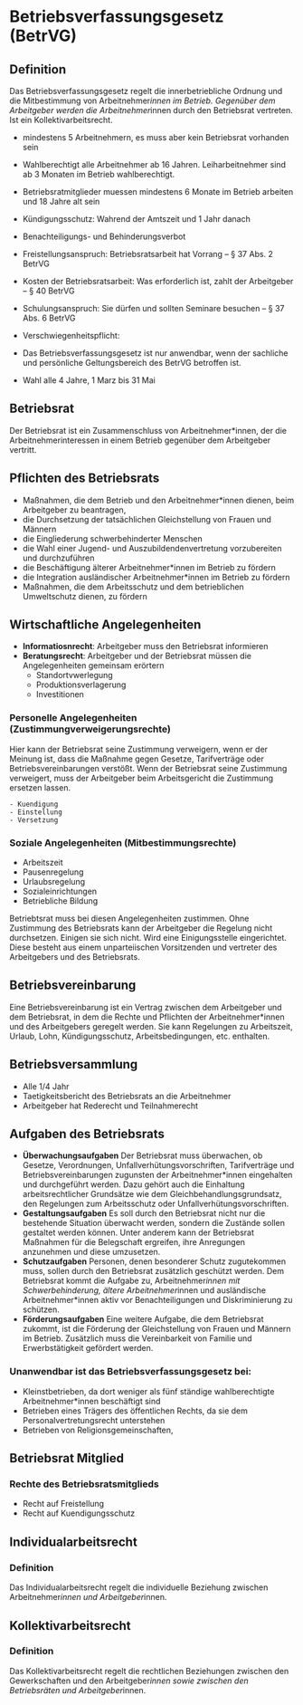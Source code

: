 # Betriebsverfassungsgesetz (BetrVG)

## Definition
Das Betriebsverfassungsgesetz regelt die innerbetriebliche Ordnung und die Mitbestimmung von Arbeitnehmer*innen im Betrieb. Gegenüber dem Arbeitgeber werden die Arbeitnehmer*innen durch den Betriebsrat vertreten. Ist ein Kollektivarbeitsrecht.

- mindestens 5 Arbeitnehmern, es muss aber kein Betriebsrat vorhanden sein
- Wahlberechtigt alle Arbeitnehmer ab 16 Jahren. Leiharbeitnehmer sind ab 3 Monaten im Betrieb wahlberechtigt. 
- Betriebsratmitglieder muessen mindestens 6 Monate im Betrieb arbeiten und 18 Jahre alt sein
- Kündigungsschutz: Wahrend der Amtszeit und 1 Jahr danach
- Benachteiligungs- und Behinderungsverbot
- Freistellungsanspruch: Betriebsratsarbeit hat Vorrang – § 37 Abs. 2 BetrVG
- Kosten der Betriebsratsarbeit: Was erforderlich ist, zahlt der Arbeitgeber – § 40 BetrVG
- Schulungsanspruch: Sie dürfen und sollten Seminare besuchen – § 37 Abs. 6 BetrVG
- Verschwiegenheitspflicht:

- Das Betriebsverfassungsgesetz ist nur anwendbar, wenn der sachliche und persönliche Geltungsbereich des BetrVG betroffen ist.
- Wahl alle 4 Jahre, 1 Marz bis 31 Mai


## Betriebsrat
Der Betriebsrat ist ein Zusammenschluss von Arbeitnehmer*innen, der die Arbeitnehmerinteressen in einem Betrieb gegenüber dem Arbeitgeber vertritt.

## Pflichten des Betriebsrats
- Maßnahmen, die dem Betrieb und den Arbeitnehmer*innen dienen, beim Arbeitgeber zu beantragen,
- die Durchsetzung der tatsächlichen Gleichstellung von Frauen und Männern
- die Eingliederung schwerbehinderter Menschen 
- die Wahl einer Jugend- und Auszubildendenvertretung vorzubereiten und durchzuführen
- die Beschäftigung älterer Arbeitnehmer*innen im Betrieb zu fördern
- die Integration ausländischer Arbeitnehmer*innen im Betrieb zu fördern
- Maßnahmen, die dem Arbeitsschutz und dem betrieblichen Umweltschutz dienen, zu fördern

## Wirtschaftliche Angelegenheiten
- **Informatiosnrecht**: Arbeitgeber muss den Betriebsrat informieren
- **Beratungsrecht**: Arbeitgeber und der Betriebsrat müssen die Angelegenheiten gemeinsam erörtern
    - Standortvwerlegung
    - Produktionsverlagerung
    - Investitionen

### Personelle Angelegenheiten (Zustimmungverweigerungsrechte)
Hier kann der Betriebsrat seine Zustimmung verweigern, wenn er der Meinung ist, dass die Maßnahme gegen Gesetze, Tarifverträge oder Betriebsvereinbarungen verstößt. Wenn der Betriebsrat seine Zustimmung verweigert, muss der Arbeitgeber beim Arbeitsgericht die Zustimmung ersetzen lassen.

    - Kuendigung
    - Einstellung
    - Versetzung


### Soziale Angelegenheiten (Mitbestimmungsrechte)
- Arbeitszeit
- Pausenregelung
- Urlaubsregelung
- Sozialeinrichtungen
- Betriebliche Bildung

Betriebtsrat muss bei diesen Angelegenheiten zustimmen. Ohne Zustimmung des Betriebsrats kann der Arbeitgeber die Regelung nicht durchsetzen. Einigen sie sich nicht. Wird eine Einigungsstelle eingerichtet. Diese besteht aus einem unparteiischen Vorsitzenden und vertreter des Arbeitgebers und des Betriebsrats.

## Betriebsvereinbarung
Eine Betriebsvereinbarung ist ein Vertrag zwischen dem Arbeitgeber und dem Betriebsrat, in dem die Rechte und Pflichten der Arbeitnehmer*innen und des Arbeitgebers geregelt werden. Sie kann Regelungen zu Arbeitszeit, Urlaub, Lohn, Kündigungsschutz, Arbeitsbedingungen, etc. enthalten.

## Betriebsversammlung
- Alle 1/4 Jahr
- Taetigkeitsbericht des Betriebsrats an die Arbeitnehmer
- Arbeitgeber hat Rederecht und Teilnahmerecht


## Aufgaben des Betriebsrats

- **Überwachungsaufgaben**
Der Betriebsrat muss überwachen, ob Gesetze, Verordnungen, Unfallverhütungsvorschriften, Tarifverträge und Betriebsvereinbarungen zugunsten der Arbeitnehmer*innen eingehalten und durchgeführt werden. Dazu gehört auch die Einhaltung arbeitsrechtlicher Grundsätze wie dem Gleichbehandlungsgrundsatz, den Regelungen zum Arbeitsschutz oder Unfallverhütungsvorschriften.
- **Gestaltungsaufgaben**
Es soll durch den Betriebsrat nicht nur die bestehende Situation überwacht werden, sondern die Zustände sollen gestaltet werden können. Unter anderem kann der Betriebsrat Maßnahmen für die Belegschaft ergreifen, ihre Anregungen anzunehmen und diese umzusetzen.
- **Schutzaufgaben**
Personen, denen besonderer Schutz zugutekommen muss, sollen durch den Betriebsrat zusätzlich geschützt werden. Dem Betriebsrat kommt die Aufgabe zu, Arbeitnehmer*innen mit Schwerbehinderung, ältere Arbeitnehmer*innen und ausländische Arbeitnehmer*innen aktiv vor Benachteiligungen und Diskriminierung zu schützen.
- **Förderungsaufgaben**
 Eine weitere Aufgabe, die dem Betriebsrat zukommt, ist die Förderung der Gleichstellung von Frauen und Männern im Betrieb. Zusätzlich muss die Vereinbarkeit von Familie und Erwerbstätigkeit gefördert werden.

### Unanwendbar ist das Betriebsverfassungsgesetz bei:
- Kleinstbetrieben, da dort weniger als fünf ständige wahlberechtigte Arbeitnehmer*innen beschäftigt sind
- Betrieben eines Trägers des öffentlichen Rechts, da sie dem Personalvertretungsrecht unterstehen
- Betrieben von Religionsgemeinschaften,


## Betriebsrat Mitglied

### Rechte des Betriebsratsmitglieds
- Recht auf Freistellung
- Recht auf Kuendigungsschutz



## Individualarbeitsrecht
### Definition
Das Individualarbeitsrecht regelt die individuelle Beziehung zwischen Arbeitnehmer*innen und Arbeitgeber*innen.

## Kollektivarbeitsrecht

### Definition
Das Kollektivarbeitsrecht regelt die rechtlichen Beziehungen zwischen den Gewerkschaften und den Arbeitgeber*innen sowie zwischen den Betriebsräten und Arbeitgeber*innen.